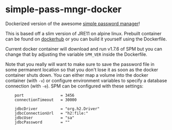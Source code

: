 # simple-pass-mngr-docker
Dockerized version of the awesome [simple password manager](https://github.com/rnentjes/simple-password-manager)!

This is based off a slim version of JRE11 on alpine linux. Prebuilt container can be found on [dockerhub](https://hub.docker.com/r/achaiah/simple-password-manager) or you can build it yourself using the Dockerfile.

Current docker container will download and run v1.7.6 of SPM but you can change that by adjusting the variable `SPM_VER` inside the Dockerfile.

Note that you really will want to make sure to save the password file in some permanent location so that you don't lose it as soon as the docker container shuts down. You can either map a volume into the docker container (with `-v`) or configure environment variables to specify a database connection (with `-e`). SPM can be configured with these settings:

```
    port                = 3456
    connectionTimeout   = 30000

    jdbcDriver          = "org.h2.Driver"
    jdbcConnectionUrl   = "h2:file:"
    jdbcUser            = "sa"
    jdbcPassword        = ""
```
